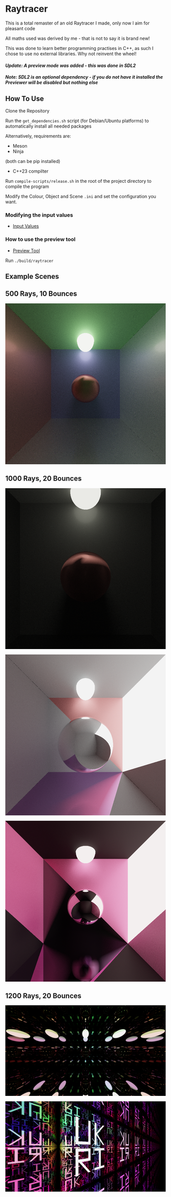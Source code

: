 # Raytracer
This is a total remaster of an old Raytracer I made, only now I aim for pleasant code

All maths used was derived by me - that is not to say it is brand new!

This was done to learn better programming practises in C++, as such I chose to use no external libraries. Why not reinvent the wheel! 

#### *Update: A preview mode was added - this was done in SDL2*

#### *Note: SDL2 is an optional dependency - if you do not have it installed the Previewer will be disabled but nothing else*

## How To Use 
Clone the Repository

Run the `get_dependencies.sh` script (for Debian/Ubuntu platforms) to automatically install all needed packages

Alternatively, requirements are:
- Meson
- Ninja
  
(both can be pip installed)
- C++23 compilter

Run `compile-scripts/release.sh` in the root of the project directory to compile the program

Modify the Colour, Object and Scene `.ini` and set the configuration you want.

### Modifying the input values 
* [Input Values](./instructions/ini_values.md)

### How to use the preview tool
* [Preview Tool](./instructions/preview_tool.md)

Run `./build/raytracer`

## Example Scenes

## 500 Rays, 10 Bounces 

![Example Scene 1](scenes/SimpleColour.png)

## 1000 Rays, 20 Bounces 

![Example Scene 2](scenes/RedSphereDarkRoom.png)

![Example Scene 3](scenes/StunningPink.png)

![Example Scene 4](scenes/DarkPinkRoom.png)

## 1200 Rays, 20 Bounces

![Example Scene 5](scenes/MirrorsAllAround.png)

![Example Scene 6](scenes/UkriInfinite.png)

